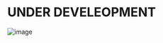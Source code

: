 # UNDER DEVELEOPMENT
![image](https://github.com/user-attachments/assets/8ab6965b-67d8-4b63-9342-754acd4fa168)
